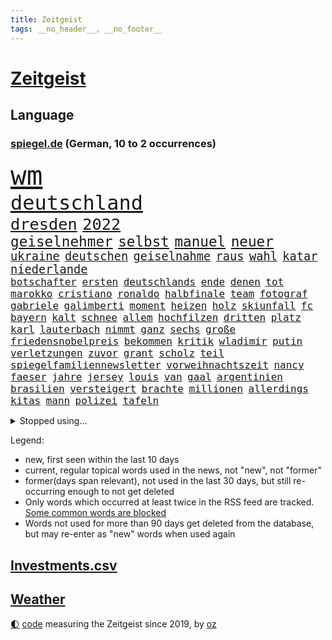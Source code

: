 ```yaml
---
title: Zeitgeist
tags: __no_header__, __no_footer__
---
```


# [Zeitgeist](https://oliz.io/zeitgeist/)

## Language

<h3><a href="https://www.spiegel.de" target="_blank">spiegel.de</a> (German, 10 to 2 occurrences)</h3>
<p style="font-family:monospace">
<span style="font-size:32pt"><a href="news_links.html#wm" class="current">wm</a></span>
<br>
<span style="font-size:24pt"><a href="news_links.html#deutschland" class="current">deutschland</a></span>
<br>
<span style="font-size:19pt"><a href="news_links.html#dresden" class="current">dresden</a></span>
<span style="font-size:19pt"><a href="news_links.html#2022" class="current">2022</a></span>
<br>
<span style="font-size:17pt"><a href="news_links.html#geiselnehmer" class="new">geiselnehmer</a></span>
<span style="font-size:17pt"><a href="news_links.html#selbst" class="current">selbst</a></span>
<span style="font-size:17pt"><a href="news_links.html#manuel" class="current">manuel</a></span>
<span style="font-size:17pt"><a href="news_links.html#neuer" class="current">neuer</a></span>
<br>
<span style="font-size:14pt"><a href="news_links.html#ukraine" class="current">ukraine</a></span>
<span style="font-size:14pt"><a href="news_links.html#deutschen" class="current">deutschen</a></span>
<span style="font-size:14pt"><a href="news_links.html#geiselnahme" class="current">geiselnahme</a></span>
<span style="font-size:14pt"><a href="news_links.html#raus" class="current">raus</a></span>
<span style="font-size:14pt"><a href="news_links.html#wahl" class="current">wahl</a></span>
<span style="font-size:14pt"><a href="news_links.html#katar" class="current">katar</a></span>
<span style="font-size:14pt"><a href="news_links.html#niederlande" class="current">niederlande</a></span>
<br>
<span style="font-size:12pt"><a href="news_links.html#botschafter" class="current">botschafter</a></span>
<span style="font-size:12pt"><a href="news_links.html#ersten" class="current">ersten</a></span>
<span style="font-size:12pt"><a href="news_links.html#deutschlands" class="current">deutschlands</a></span>
<span style="font-size:12pt"><a href="news_links.html#ende" class="current">ende</a></span>
<span style="font-size:12pt"><a href="news_links.html#denen" class="current">denen</a></span>
<span style="font-size:12pt"><a href="news_links.html#tot" class="current">tot</a></span>
<span style="font-size:12pt"><a href="news_links.html#marokko" class="current">marokko</a></span>
<span style="font-size:12pt"><a href="news_links.html#cristiano" class="current">cristiano</a></span>
<span style="font-size:12pt"><a href="news_links.html#ronaldo" class="current">ronaldo</a></span>
<span style="font-size:12pt"><a href="news_links.html#halbfinale" class="current">halbfinale</a></span>
<span style="font-size:12pt"><a href="news_links.html#team" class="current">team</a></span>
<span style="font-size:12pt"><a href="news_links.html#fotograf" class="current">fotograf</a></span>
<span style="font-size:12pt"><a href="news_links.html#gabriele" class="new">gabriele</a></span>
<span style="font-size:12pt"><a href="news_links.html#galimberti" class="new">galimberti</a></span>
<span style="font-size:12pt"><a href="news_links.html#moment" class="current">moment</a></span>
<span style="font-size:12pt"><a href="news_links.html#heizen" class="current">heizen</a></span>
<span style="font-size:12pt"><a href="news_links.html#holz" class="current">holz</a></span>
<span style="font-size:12pt"><a href="news_links.html#skiunfall" class="new">skiunfall</a></span>
<span style="font-size:12pt"><a href="news_links.html#fc" class="current">fc</a></span>
<span style="font-size:12pt"><a href="news_links.html#bayern" class="current">bayern</a></span>
<span style="font-size:12pt"><a href="news_links.html#kalt" class="current">kalt</a></span>
<span style="font-size:12pt"><a href="news_links.html#schnee" class="current">schnee</a></span>
<span style="font-size:12pt"><a href="news_links.html#allem" class="current">allem</a></span>
<span style="font-size:12pt"><a href="news_links.html#hochfilzen" class="new">hochfilzen</a></span>
<span style="font-size:12pt"><a href="news_links.html#dritten" class="current">dritten</a></span>
<span style="font-size:12pt"><a href="news_links.html#platz" class="current">platz</a></span>
<span style="font-size:12pt"><a href="news_links.html#karl" class="current">karl</a></span>
<span style="font-size:12pt"><a href="news_links.html#lauterbach" class="current">lauterbach</a></span>
<span style="font-size:12pt"><a href="news_links.html#nimmt" class="current">nimmt</a></span>
<span style="font-size:12pt"><a href="news_links.html#ganz" class="current">ganz</a></span>
<span style="font-size:12pt"><a href="news_links.html#sechs" class="current">sechs</a></span>
<span style="font-size:12pt"><a href="news_links.html#große" class="current">große</a></span>
<span style="font-size:12pt"><a href="news_links.html#friedensnobelpreis" class="current">friedensnobelpreis</a></span>
<span style="font-size:12pt"><a href="news_links.html#bekommen" class="current">bekommen</a></span>
<span style="font-size:12pt"><a href="news_links.html#kritik" class="current">kritik</a></span>
<span style="font-size:12pt"><a href="news_links.html#wladimir" class="current">wladimir</a></span>
<span style="font-size:12pt"><a href="news_links.html#putin" class="current">putin</a></span>
<span style="font-size:12pt"><a href="news_links.html#verletzungen" class="current">verletzungen</a></span>
<span style="font-size:12pt"><a href="news_links.html#zuvor" class="current">zuvor</a></span>
<span style="font-size:12pt"><a href="news_links.html#grant" class="current">grant</a></span>
<span style="font-size:12pt"><a href="news_links.html#scholz" class="current">scholz</a></span>
<span style="font-size:12pt"><a href="news_links.html#teil" class="current">teil</a></span>
<span style="font-size:12pt"><a href="news_links.html#spiegelfamiliennewsletter" class="current">spiegelfamiliennewsletter</a></span>
<span style="font-size:12pt"><a href="news_links.html#vorweihnachtszeit" class="new">vorweihnachtszeit</a></span>
<span style="font-size:12pt"><a href="news_links.html#nancy" class="current">nancy</a></span>
<span style="font-size:12pt"><a href="news_links.html#faeser" class="current">faeser</a></span>
<span style="font-size:12pt"><a href="news_links.html#jahre" class="current">jahre</a></span>
<span style="font-size:12pt"><a href="news_links.html#jersey" class="new">jersey</a></span>
<span style="font-size:12pt"><a href="news_links.html#louis" class="current">louis</a></span>
<span style="font-size:12pt"><a href="news_links.html#van" class="current">van</a></span>
<span style="font-size:12pt"><a href="news_links.html#gaal" class="current">gaal</a></span>
<span style="font-size:12pt"><a href="news_links.html#argentinien" class="current">argentinien</a></span>
<span style="font-size:12pt"><a href="news_links.html#brasilien" class="current">brasilien</a></span>
<span style="font-size:12pt"><a href="news_links.html#versteigert" class="current">versteigert</a></span>
<span style="font-size:12pt"><a href="news_links.html#brachte" class="current">brachte</a></span>
<span style="font-size:12pt"><a href="news_links.html#millionen" class="current">millionen</a></span>
<span style="font-size:12pt"><a href="news_links.html#allerdings" class="current">allerdings</a></span>
<span style="font-size:12pt"><a href="news_links.html#kitas" class="current">kitas</a></span>
<span style="font-size:12pt"><a href="news_links.html#mann" class="current">mann</a></span>
<span style="font-size:12pt"><a href="news_links.html#polizei" class="current">polizei</a></span>
<span style="font-size:12pt"><a href="news_links.html#tafeln" class="current">tafeln</a></span>
</p>
<details>
<summary>Stopped using...</summary>
<p class="former" style="font-size:12pt">
regel(780) schwarzen(780) ausgezeichnet(779) beschäftigt(779) vergewaltigt(779) beschwerde(778) ermordet(778) geholfen(778) generalsekretär(778) gewann(778) 100000(777) bayer(777) leverkusen(777) magdeburg(777) rief(777) meinung(776) schreiben(776) angeordnet(775) befindet(775) lisa(775) saß(775) smartphone(775) unrecht(775) 2017(774) gesundheitlichen(774) positiv(774) st(774) verhaftet(774) verkauf(774) versorgt(774) vorliegt(774) who(774) you(774) champions(773) christoph(773) coronainfektion(773) engagement(773) facebook(773) froh(773) inter(773) mailand(773) mittelmeer(773) rassistische(773) strengere(773) 2015(772) asche(772) bmw(772) bruder(772) carsten(772) getan(772) material(772) oberbürgermeister(772) parteichef(772) regierungschefs(772) stellten(772) vergangene(772) verluste(772) warnte(772) bsc(771) dachte(771) einstieg(771) gebaut(771) gestrichen(771) jüngeren(771) lust(771) musiker(771) regen(771) spanischen(771) strand(771) suspendiert(771) veranstaltung(771) verurteilte(771) aufstieg(770) coronaausbruch(770) konzerne(770) litauen(770) nürnberg(770) organisationen(770) schlechten(770) signal(770) stich(770) tweet(770) umsatz(770) vereinten(770) weitet(770) abstand(769) anschläge(769) berühmt(769) experte(769) geschehen(769) jedem(769) keller(769) quarantäne(769) springt(769) standen(769) beweisen(768) coronabeschränkungen(768) endspiel(768) nutzte(768) senkt(768) tausenden(768) wirtschaftsministerium(768) endete(767) milde(767) trainieren(767) unterwegs(767) ausschuss(766) crash(766) digitalen(766) lastwagen(766) militärs(766) schriftstellerin(766) sendet(766) triumph(766) tötet(766) vorsprung(766) ausflug(765) außer(765) größer(765) menschenleben(765) möglichen(765) ausreichend(764) gerechnet(764) hubertus(764) wütend(764) 45(763) 600(763) aufgegeben(763) autoindustrie(763) durchsuchungen(763) mode(763) sichergestellt(763) tatverdächtigen(763) zwischenzeitlich(763) jedenfalls(762) missbraucht(762) stieg(762) frust(761) frachter(760) mehrfach(760) regiert(760) wirtschaftlichen(760) trafen(759) dar(757) gesamten(757) haaland(757) aktie(756) mieten(756) gemeinsames(755) konkrete(755) mecklenburgvorpommern(755) provokation(755) marsch(754) le(753) loswerden(753) motor(753) schrecken(753) eigenem(752) erderwärmung(752) vorgelegt(751) wusste(751) bestmarke(750) sichert(749) detail(748) offenbart(748) erwachsene(747) beschlagnahmt(746) erschießt(746) legende(746) bangen(744) abhängig(743) angehörige(743) vorwürfen(742) katharina(736) schmerz(735) konzert(726) tuchel(726) veränderungen(726) eingeräumt(722) marine(711) cdu/csu(710) tolle(710) rückte(709) gelangen(707) ärmelkanal(701) rekorde(695) glasgow(670) höheres(670) räumte(665) karriereende(654) chile(636) elfjährigen(614) investor(602) belgische(600) abgestürzt(599) blut(595) joseph(590) reichtum(565) besonderes(555) 25jährige(550) genossen(548) benzinpreise(529) zusammenarbeiten(528) court(526) supreme(526) bürgern(523) seither(522) stehe(519) sammelt(518) unseres(512) urteilte(512) drohenden(510) schrumpft(508) astronomen(503) 9(496) warnungen(495) vierjährige(494) verurteilung(492) dominieren(485) ermordung(485) karrierecoach(483) landsleute(480) las(480) vegas(480) erfolglos(474) erscheint(473) rätselhafte(466) höchstwert(465) unterdrückung(465) exil(459) aufträge(456) erling(454) inneren(451) liebsten(449) anhängern(448) bedürftige(447) award(445) börsen(445) bombe(443) world(442) eindeutig(441) angestellten(438) getöteten(437) integration(433) pauli(433) dringen(430) gefiel(430) minderheiten(430) vorteil(427) wertet(425) tiger(423) großbank(420) militärmanöver(419) 15000(417) südkoreas(416) inhaftierte(415) wesen(414) vorsitz(410) berufen(408) hitzewellen(408) amtskollegen(407) siebten(406) spiegelrecherchen(403) arbeitslosen(398) volksverhetzung(397) studenten(396) betrunken(395) messenger(394) osteuropa(393) verläuft(393) verbraucherpreise(392) ampelparteien(389) ungewöhnliche(389) lädt(387) aaron(386) bremens(385) überrollt(385) fotografin(380) fahndet(379) trip(365) dutzenden(360) bundesfinanzminister(358) khan(357) explodieren(353) piloten(353) sportliche(348) beschossen(347) arbeitsminister(343) oligarchen(342) ezb(340) überlebten(340) staatsbürger(339) senden(334) oscars(333) ersatz(329) getreten(328) weltbekannt(327) propaganda(326) jeweils(325) heikel(324) landsmann(322) weiten(320) verkünden(318) vorm(315) krebs(313) meere(313) wild(312) lebenshaltungskosten(311) überwachung(311) geplatzt(309) wettkampf(309) teppich(302) kasachstan(301) sony(301) lagern(299) algerien(296) provozierte(296) klingen(295) bestürzt(294) fremd(293) filmemacher(292) frankfurts(291) konsumenten(291) massenmord(289) gastbeitrag(288) hinweg(287) iga(286) świątek(286) homosexualität(285) rüstungskonzern(285) fehlverhalten(283) marc(283) schlacht(282) hausdurchsuchung(276) gründlich(274) außergewöhnlich(272) begleiten(271) parlamentswahl(271) rené(271) antisemitismusvorwürfe(270) inakzeptabel(270) barack(269) spdchef(269) abbau(267) ahnung(267) tui(266) zugenommen(265) umzusetzen(264) ausstattung(263) unmittelbar(261) bevorstehende(259) brandenburger(259) lücken(259) bulli(258) verspätet(258) schmerzen(254) messerangriff(252) freizeitpark(250) russisch(249) anpassung(248) starkregen(248) charkiw(246) hauptdarsteller(246) jochen(246) kurse(246) künstlerin(246) eigentor(245) flüchten(245) zugegeben(245) absichtlich(243) entlastungspaket(243) tenniskarriere(243) prominenter(242) institutionen(241) irina(240) dilemma(239) einrichtung(239) oligarch(239) villen(239) unfällen(238) begrenzt(235) ergab(233) coronalockdowns(231) sizilien(230) wall(229) minimal(224) diagnostiziert(223) durchsuchen(222) neuerdings(222) rivalen(222) antisemitische(220) lukas(220) vortag(219) schwarzes(218) ernste(216) geheimdienstinformationen(216) öpnv(216) entsprechend(214) abtreibungsrecht(213) privathaushalte(212) zugänglich(211) schlechtem(210) franken(209) iaea(205) traditionen(205) moskwa(204) aufeinander(202) note(200) bundeskanzlers(199) exregierungschef(199) gekürzt(199) regieren(199) pogba(197) verbliebene(197) ausfuhren(195) errichten(195) absteiger(194) appellieren(194) hindernisse(194) verdrängen(194) eingesperrt(192) ancelotti(191) carlo(191) zusehends(191) basketball(188) mobbing(188) steuerhinterziehung(188) spottet(187) birgt(186) homosexuelle(183) außergewöhnlichen(182) gegenoffensive(182) klimakatastrophe(182) potenzial(181) tankstelle(181) hauptrolle(179) ibiza(179) brennen(177) brennende(177) reporterin(177) chinesischer(176) klimaschädlichen(176) pennsylvania(175) fahndung(174) geradezu(174) straßenverkehr(174) republikanischer(173) umwelthilfe(173) verbrennungsmotor(173) leipzigs(171) tiefer(171) vollgas(170) 37jährige(168) ausgesucht(168) irgendwo(168) exfreund(167) angestrebten(166) befeuert(166) feldmann(166) saisonbeginn(166) gegnerin(165) jährlichen(165) 180(163) furore(163) hundertjährige(161) madrids(161) gamechanger(160) maschine(160) miss(160) missbrauchsvorwürfe(160) mitgeteilt(160) valley(159) frisur(158) profi(158) darja(157) geschrumpft(157) notaufnahme(157) tagsüber(157) überflutungen(157) fahrgäste(156) jährliche(156) massenpanik(156) kommunistischen(155) panama(155) fehlstart(154) verkündung(154) großartige(153) obendrein(153) pitt(153) sara(153) gouverneurin(152) schrumpfen(152) angepasst(151) statthalter(151) dänemarks(150) verunglückten(150) ekel(149) feldjäger(149) kostenlose(148) momenten(148) midlifekolumne(147) usmodel(147) wanderer(147) gesichtern(146) instrument(146) matthew(146) blatt(145) diplomatisches(144) sparsame(144) dramatische(143) fragwürdig(143) fühlten(143) heide(143) schreibtisch(143) stille(143) total(143) anstehende(142) einbringen(142) spdchefin(142) würdigen(142) 1974(141) heißer(141) pochen(141) strategien(141) abschwung(140) plakat(140) regionale(140) untätigkeit(140) vorantreiben(140) ankam(139) expertenrat(139) begegnen(138) festgefahren(138) oldenburg(138) übergewinne(138) berüchtigte(137) grimm(136) indigenen(136) schwächelt(136) veronika(136) wuchs(136) atomkraftwerken(135) 30jähriger(134) forschen(134) teuersten(134) dorfes(133) kontroversen(133) uneins(133) vulkanausbruch(133) albtraum(132) errichtet(132) autokrat(131) grundstein(131) urlauber(131) brillen(130) drogendealer(130) asteroiden(129) festkleben(129) reaktoren(129) warnten(129) nachbarstaaten(128) ernannte(127) agierte(126) sparmaßnahmen(126) aberkannt(125) juristisches(125) kostspielig(125) churchill(124) erwartete(124) mächtigste(124) on(124) stadtwerke(124) lohnerhöhungen(123) 17jähriger(122) erdatmosphäre(122) gefangener(122) joint(122) unterkünfte(122) verwarnt(122) klausmichael(121) anfechten(120) kohlekraftwerk(120) vordergrund(119) kurzfristige(118) gesichter(117) plane(117) heimischen(116) heizkosten(116) unterbricht(116) abitur(115) hakenkreuze(115) katastrophen(114) atmen(113) entschlossen(113) jahn(113) vincent(113) gerufen(112) stichelt(112) zweitgrößte(112) gesprächsbereit(111) stationiert(110) garcia(109) neukölln(109) unterkunft(109) back(108) cdugeneralsekretär(108) geschmolzen(108) schlechteste(108) delegation(107) koma(107) brennstoff(106) britischem(106) hinterfragen(106) kilowattstunde(106) pyrenäen(106) bildband(105) gegenseite(105) umweltaktivisten(105) vizekanzler(105) gaskunden(104) laden(104) militärhilfen(104) sperren(104) umgehend(104) berechnungen(103) glätten(103) uswahlen(102) kindergeld(100) beseitigt(99) europameisterschaft(99) präsidentenberater(99) tipp(99) 29jähriger(98) reggae(98) saniert(98) treffern(98) elefanten(97) erwachsen(97) durchschnittlich(96) abzufedern(95) fremde(95) menschheit(95) nationalsozialisten(95) rundfunk(95) toiletten(95) alfons(94) falten(94) frühjahr(94) meiler(94) steuererklärung(94) vernichtend(94) bros(93) gehackt(93) harmlos(93) kooperiert(92) schuhbeck(92) tv+(92) usspitzenpolitikerin(92) amazons(91) atommeiler(91) buchstäblich(91) getreidefrachter(91) hits(91) nix(91) omar(91) 05(90) 1300(90) footballstar(90) geschäftspraktiken(90) herzustellen(90) patrouillieren(90) rundfunks(90) späte(90) willie(90) derzeitigen(89) atomkraftwerk(88) gewaschen(88) heilung(88) inflationsgeplagten(88) kernphysiker(88) kreuzfeuer(88) schreckt(88) sternen(88) unzählige(88) ausgezählt(87) ausliefern(87) erbkrankheit(87) klettert(87) sortiert(87) wildes(87) abgekupfert(86) aufsicht(86) jüngst(86) paxlovid(86) tabellenführung(86) tagesordnung(86) ersteigert(85) fotoapp(85) k(85) sendeanstalten(85) torwartfehler(85) verkehrsverbund(85) vierjähriges(85) 4500(84) einzigartig(84) herausforderer(84) migrantenboot(84) rechtspopulistischen(84) russlandukrainenews(84) steuerunterlagen(84) verdonnert(84) verfallen(84) antónio(83) buhrow(83) geborene(83) krisenmodus(83) link(83) paradies(83) rowling(83) beauftragte(82) biografie(82) kreative(82) teuerste(82) verifizieren(82) extremismus(81) lawrence(81) schiffsverkehrs(81) traumatische(81) verstöße(81) radfahrerin(80) rihanna(80) rihannas(80) skigebiete(80) sympathien(80) bevorzugen(79) biologischen(79) durchgang(79) lula(79) mannschaften(79) symbolen(79) veraltete(79) boni(78) brasilienwahl(78) deckelung(78) pilz(78) schließung(78) strategen(78) tagelang(78) wüstefeld(78) 2003(77) ansteckend(77) evamaria(77) gesteigert(77) philips(77) tefal(77) traurigen(77) verschwörungstheoretiker(77) antisemitisch(76) bauhaus(76) betonte(76) brigitte(76) führungsrolle(76) gaspreisdeckel(76) kollektive(76) schärfe(76) verschaffte(76) veruntreut(76) yoga(76) abnehmer(75) benko(75) energiepolitik(75) preisbremse(75) talente(75) verifizierung(75) täuschte(74) berühmtem(73) geburtenrate(73) tonne(73) brooklyn(72) flusses(72) flüchtlingsunterkunft(72) god(72) klinger(72) marschflugkörper(72) nets(72) remo(72) schoigu(72) wunde(72) durchhalten(71) indianapolis(71) krankenkasse(71) scheidung(71) wintershall(71) kertschbrücke(70) maximal(70) mitspracherecht(70) unterzahl(70) vormachen(70) überflügelt(70) austragung(69) nbastar(69) nobelpreisträger(69) plädoyer(69) trolle(69) abgase(68) ausmacht(68) ehre(68) eingesetzte(68) lobbyverband(68) speichert(68) zurückgerufen(68) ausgenutzt(67) conference(67) dates(67) dončić(67) einkassiert(67) glaubwürdig(67) greta(67) leslie(67) tonga(67) gruselig(66) heikler(66) jk(66) schutt(66) bulgarien(65) erfolgen(65) sensible(65) wechseljahre(65) badenwürttembergischen(64) gegeneinander(64) gesetzten(64) kanzelt(64) ndr(64) schottische(64) teilnehmern(64) fußballnationalspieler(63) geweint(63) klimaschutzsofortprogramm(63) modernes(63) national(63) nio(63) offerte(63) schief(63) seilwinde(63) simuliert(63) treibhausgasen(63) öllecks(63) caroline(62) entbindung(62) ernüchternd(62) jansen(62) kollegin(62) praktisch(62) werkstatt(62) 1400(61) rausgeworfen(61) diskutierten(60) neunjähriger(60) touren(60) fehlgeburten(59) gefehlt(59) massagen(59) nbaprofi(59) panikattacke(59) winkeln(59) beifahrerin(58) elfjähriges(58) ey(58) hassan(58) meeresboden(58) mintzlaff(58) pflichten(58) schnürt(58) spitzer(58) 650000(57) beihilfe(57) bkafahnder(57) potter(57) silicon(57) sträubt(57) wirtschaftsweisen(57) 1971(56) angesehen(56) anschuldigung(56) dauerkrise(56) mittelstand(56) rettungsschirm(56) schutzmacht(56) sprangen(56) ansbach(55) eidgenössische(54) exklub(54) hessischen(54) kleinste(54) schreibkraft(54) usgeschichte(54) verdeutlicht(54) 217(53) buhlen(53) fpöchef(53) geldpolitik(53) hall(53) memoiren(53) philippinische(53) rams(53) spiegelreport(53) symbolfigur(53) wählt(53) wärmste(53) 1922(52) beifahrer(52) bestrafung(52) dokumentieren(52) ersparnisse(52) geklaut(52) sauber(52) touchdowns(52) antrieb(51) autokraten(51) erschöpft(51) inhaber(51) verglichen(51) abwahl(50) erpresst(50) legendär(50) verstaatlichung(50) vielmehr(50) wahlergebnis(50) watch(50) doris(49) eingestrichen(49) flatrate(49) hühnchen(49) moukoko(49) postet(49) schröderköpf(49) steven(49) youssoufa(49) álvarez(49) alischer(48) arroganz(48) bully(48) frühling(48) gerard(48) herbig(48) inspiriert(48) nebel(48) piqué(48) staatsoberhäupter(48) usmanow(48) wdrintendant(48) amini(47) future(47) handball(47) hütte(47) langes(47) mahsa(47) massiver(47) sozialdemokratische(47) 787(46) boots(46) bundespartei(46) kriegsdienst(46) krisenstimmung(46) nbasuperstar(46) putinvertrauten(46) anschluss(45) asteroid(45) eckte(45) großunternehmen(45) grundschulkinder(45) holzofen(45) silva(45) elektronische(44) instanz(44) standard(44) venture(44) datenanalyse(43) distanzierte(43) gaslieferstopps(43) häuschen(43) lebenszufriedenheit(43) thesen(43) wohlbefinden(43) continental(42) flugzeugabsturz(42) jewgeni(42) kanzlerbesuch(42) prigoschin(42) sofia(42) t72panzer(42) abrupt(41) eröffnete(41) gesungen(41) kostenpunkt(41) pen(41) people(41) guttenberg(40) karltheodor(40) sanierung(40) spitzname(40) wale(40) wmchancen(40) zenit(40) überfahren(40) dramatisches(39) eitelkeit(39) expeditionen(39) landstriche(39) podolski(39) raketentests(39) schaute(39) energetische(38) erkrankter(38) geschick(38) heizperiode(38) klamotten(38) volksabstimmung(38) weltbank(38) bulgarischen(37) hadid(37) kampagnen(37) nova(37) schlichtes(37) verhelfen(37) werbekunden(37) haushalten(36) nike(36) rallye(36) rascher(36) thunberg(36) wahlsieg(36) übergewicht(36) überheblichkeit(36) auszeichnung(35) gaspreises(35) orf(35) regierungsmitglied(35) 30führung(34) bergen(34) kaiserin(34) massenweise(34) gigi(33) goncourt(33) nachkommen(33) rimini(33) ungeborenes(33) alarmstimmung(32) bahngleisen(32) baseball(32) bolsonaros(32) gegenstände(32) homerun(32) provokationen(32) rasmussen(32) byd(31) liest(31) mauer(31) pilze(31) reizthemen(31) spannende(31) vorziehen(31) zugewinne(31) abgeriegelt(30) mordverdacht(30) a1(29) autohersteller(29) baustellen(29) björn(29) fangen(29) gewählte(29) höcke(29) photoshop(29) saubere(29) toskana(29) captain(28) desinformation(28) erarbeitet(28) kopfschmerzen(28) künstlicher(28) li(28) programme(28) puerto(28) rico(28) rücklagen(28) abgeraten(27) camp(27) dream(27) rotgrün(27) semester(27) spiegelredaktion(27) sprühen(27) titanic(27) ubs(27) horten(26) memes(26) sauer(26) series(26) wohngebäude(26) bdi(25) bedingt(25) kimmel(25) optionen(25) siebzigerjahre(25) vergibt(25) autozulieferer(24) britin(24) bundesforschungsministerin(24) energiepreisbremse(24) mitteilung(24) mund(24) startschuss(24) vergessene(24) basiert(23) hunt(23) intensivmediziner(23) jeremy(23) karagiannidis(23) mediengruppe(23) midtermwahlen(23) sauerland(23) tropensturm(23) zitierte(23) abschlussbericht(22) entdecker(22) inspektionen(22) mine(22) andresen(21) co₂preis(21) klopps(21) pool(21) rasmus(21) schlüpft(21) wahlerfolg(21) wochenbeginn(21) augenzeugen(20) geleakt(20) lsd(20) lügt(20) spitzenspiel(20) zentraler(20) egoismus(19) erschütternde(19) jamaikaner(19) reinhard(19) sitze(19) werning(19) zwielichtige(19) alarmbereitschaft(18) befreiungsschlag(18) cheftrainer(18) coronaverlauf(18) familienalltag(18) gigantischer(18) novum(18) anspielung(17) gags(17) mitarbeitern(17) sprengkraft(17) südukrainische(17) fusion(16) regierungsgegner(16) staatsoper(16) sticker(16) streitbar(16) sünden(16) verachtet(16) verunstaltet(16) alive(15) baukosten(15) beäugt(15) cannabislegalisierung(15) greenwashing(15) hochwertiges(15) human(15) interessanten(15) missbrauchsopfer(15) möglichkeit(15) rights(15) stünden(15) tvbox(15) cosco(14) falschparken(14) hochzeiten(14) personalien(14) chiphersteller(13) doug(13) elmos(13) henning(13) mastriano(13) mitarbeiterinnen(13) braverman(12) diversität(12) initiativen(12) menschenrechtsorganisation(12) sirenen(12) suella(12) zwischenruf(12) befürchtungen(11) danken(11) ordnete(11) redbullchef(11) schmutzigen(11) warnstreiks(11)
</p>
</details>
<p>Legend:
<ul>
<li><span class="new">new</span>, first seen within the last 10 days</li>
<li><span class="current">current</span>, regular topical words used in the news, not "new", not "former"</li>
<li><span class="former">former(days span relevant)</span>, not used in the last 30 days, but still re-occurring enough to not get deleted</li>
<li>Only words which occurred at least twice in the RSS feed are tracked. <a href="language/filters.py">Some common words are blocked</a></li>
<li>Words not used for more than 90 days get deleted from the database, but may re-enter as "new" words when used again</li>
</ul>
</p>

## [Investments](investments.html)[.csv](investments.csv)

## [Weather](weather.html)

<footer>
<a href="javascript:toggleTheme()" class="nav">🌓</a>
<a href="https://github.com/ooz/zeitgeist">code</a> measuring the Zeitgeist since 2019, by <a href="https://oliz.io">oz</a>
</footer>
